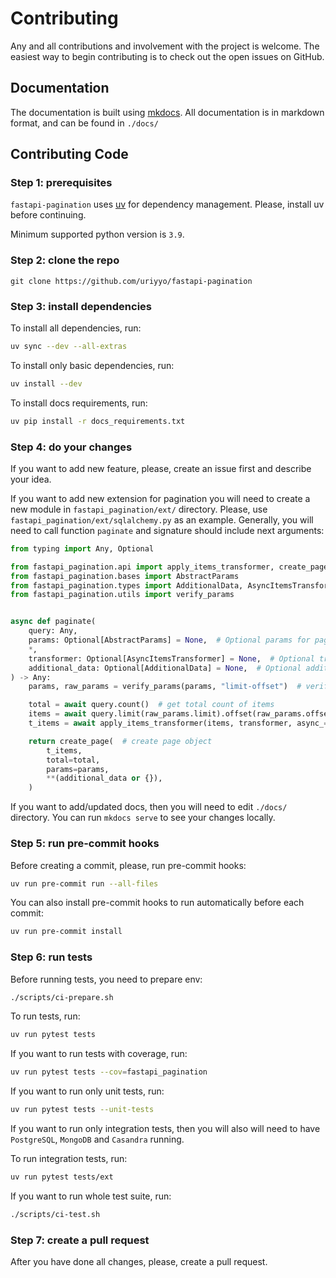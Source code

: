 # Contributing

Any and all contributions and involvement with the project is welcome. The easiest way to begin contributing is to check out the open issues on GitHub.

## Documentation

The documentation is built using [mkdocs](https://www.mkdocs.org/). All documentation is in markdown format, and can be found in `./docs/`


## Contributing Code

### Step 1: prerequisites

`fastapi-pagination` uses [uv](https://docs.astral.sh/uv/) for dependency management.
Please, install uv before continuing.

Minimum supported python version is `3.9`.


### Step 2: clone the repo

```shell
git clone https://github.com/uriyyo/fastapi-pagination
```


### Step 3: install dependencies

To install all dependencies, run:
```sh
uv sync --dev --all-extras
```

To install only basic dependencies, run:
```sh
uv install --dev
```

To install docs requirements, run:
```sh
uv pip install -r docs_requirements.txt
```

### Step 4: do your changes

If you want to add new feature, please, create an issue first and describe your idea.

If you want to add new extension for pagination you will need to create a new module in `fastapi_pagination/ext/` directory.
Please, use `fastapi_pagination/ext/sqlalchemy.py` as an example.
Generally, you will need to call function `paginate` and signature should include next arguments:
```py
from typing import Any, Optional

from fastapi_pagination.api import apply_items_transformer, create_page
from fastapi_pagination.bases import AbstractParams
from fastapi_pagination.types import AdditionalData, AsyncItemsTransformer
from fastapi_pagination.utils import verify_params


async def paginate(
    query: Any,
    params: Optional[AbstractParams] = None,  # Optional params for pagination (if None, current params will be used)
    *,
    transformer: Optional[AsyncItemsTransformer] = None,  # Optional transformer for items
    additional_data: Optional[AdditionalData] = None,  # Optional additional data for page object
) -> Any:
    params, raw_params = verify_params(params, "limit-offset")  # verify params is of correct type

    total = await query.count()  # get total count of items
    items = await query.limit(raw_params.limit).offset(raw_params.offset).all()  # get items for current page
    t_items = await apply_items_transformer(items, transformer, async_=True)  # apply transformer if needed

    return create_page(  # create page object
        t_items,
        total=total,
        params=params,
        **(additional_data or {}),
    )
```

If you want to add/updated docs, then you will need to edit `./docs/` directory.
You can run `mkdocs serve` to see your changes locally.

### Step 5: run pre-commit hooks

Before creating a commit, please, run pre-commit hooks:
```sh
uv run pre-commit run --all-files
```

You can also install pre-commit hooks to run automatically before each commit:
```sh
uv run pre-commit install
```

### Step 6: run tests

Before running tests, you need to prepare env:
```sh
./scripts/ci-prepare.sh
```

To run tests, run:
```sh
uv run pytest tests
```

If you want to run tests with coverage, run:
```sh
uv run pytest tests --cov=fastapi_pagination
```

If you want to run only unit tests, run:
```sh
uv run pytest tests --unit-tests
```

If you want to run only integration tests, then you will also will need to have `PostgreSQL`, `MongoDB` and `Casandra` running.

To run integration tests, run:
```sh
uv run pytest tests/ext
```

If you want to run whole test suite, run:
```sh
./scripts/ci-test.sh
```

### Step 7: create a pull request

After you have done all changes, please, create a pull request.